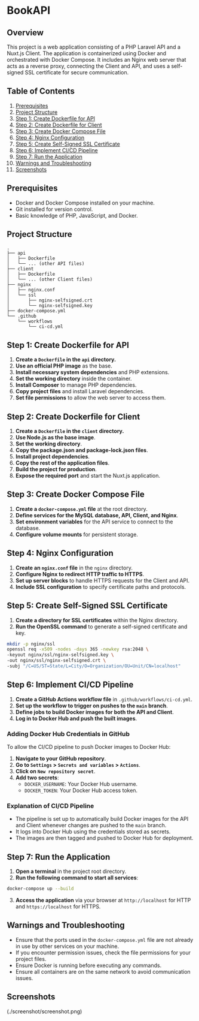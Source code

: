 # BookAPI

## Overview

This project is a web application consisting of a PHP Laravel API and a Nuxt.js Client. The application is containerized using Docker and orchestrated with Docker Compose. It includes an Nginx web server that acts as a reverse proxy, connecting the Client and API, and uses a self-signed SSL certificate for secure communication.

## Table of Contents

1. [Prerequisites](#prerequisites)
2. [Project Structure](#project-structure)
3. [Step 1: Create Dockerfile for API](#step-1-create-dockerfile-for-api)
4. [Step 2: Create Dockerfile for Client](#step-2-create-dockerfile-for-client)
5. [Step 3: Create Docker Compose File](#step-3-create-docker-compose-file)
6. [Step 4: Nginx Configuration](#step-4-nginx-configuration)
7. [Step 5: Create Self-Signed SSL Certificate](#step-5-create-self-signed-ssl-certificate)
8. [Step 6: Implement CI/CD Pipeline](#step-6-implement-cicd-pipeline)
9. [Step 7: Run the Application](#step-7-run-the-application)
10. [Warnings and Troubleshooting](#warnings-and-troubleshooting)
11. [Screenshots](#screenshots)

## Prerequisites

- Docker and Docker Compose installed on your machine.
- Git installed for version control.
- Basic knowledge of PHP, JavaScript, and Docker.

## Project Structure

```
.
├── api
│   ├── Dockerfile
│   └── ... (other API files)
├── client
│   ├── Dockerfile
│   └── ... (other Client files)
├── nginx
│   ├── nginx.conf
│   └── ssl
│       ├── nginx-selfsigned.crt
│       └── nginx-selfsigned.key
├── docker-compose.yml
└── .github
    └── workflows
        └── ci-cd.yml
```

## Step 1: Create Dockerfile for API

1. **Create a `Dockerfile` in the `api` directory.**
2. **Use an official PHP image** as the base.
3. **Install necessary system dependencies** and PHP extensions.
4. **Set the working directory** inside the container.
5. **Install Composer** to manage PHP dependencies.
6. **Copy project files** and install Laravel dependencies.
7. **Set file permissions** to allow the web server to access them.

## Step 2: Create Dockerfile for Client

1. **Create a `Dockerfile` in the `client` directory.**
2. **Use Node.js as the base image**.
3. **Set the working directory**.
4. **Copy the package.json and package-lock.json files**.
5. **Install project dependencies**.
6. **Copy the rest of the application files**.
7. **Build the project for production**.
8. **Expose the required port** and start the Nuxt.js application.

## Step 3: Create Docker Compose File

1. **Create a `docker-compose.yml` file** at the root directory.
2. **Define services for the MySQL database, API, Client, and Nginx**.
3. **Set environment variables** for the API service to connect to the database.
4. **Configure volume mounts** for persistent storage.

## Step 4: Nginx Configuration

1. **Create an `nginx.conf` file** in the `nginx` directory.
2. **Configure Nginx to redirect HTTP traffic to HTTPS**.
3. **Set up server blocks** to handle HTTPS requests for the Client and API.
4. **Include SSL configuration** to specify certificate paths and protocols.

## Step 5: Create Self-Signed SSL Certificate

1. **Create a directory for SSL certificates** within the Nginx directory.
2. **Run the OpenSSL command** to generate a self-signed certificate and key.

```bash
mkdir -p nginx/ssl
openssl req -x509 -nodes -days 365 -newkey rsa:2048 \
-keyout nginx/ssl/nginx-selfsigned.key \
-out nginx/ssl/nginx-selfsigned.crt \
-subj "/C=US/ST=State/L=City/O=Organization/OU=Unit/CN=localhost"
```

## Step 6: Implement CI/CD Pipeline

1. **Create a GitHub Actions workflow file** in `.github/workflows/ci-cd.yml`.
2. **Set up the workflow to trigger on pushes to the `main` branch**.
3. **Define jobs to build Docker images for both the API and Client**.
4. **Log in to Docker Hub and push the built images**.

### Adding Docker Hub Credentials in GitHub

To allow the CI/CD pipeline to push Docker images to Docker Hub:

1. **Navigate to your GitHub repository**.
2. **Go to `Settings` > `Secrets and variables` > `Actions`**.
3. **Click on `New repository secret`**.
4. **Add two secrets**:
   - `DOCKER_USERNAME`: Your Docker Hub username.
   - `DOCKER_TOKEN`: Your Docker Hub access token.

### Explanation of CI/CD Pipeline

- The pipeline is set up to automatically build Docker images for the API and Client whenever changes are pushed to the `main` branch.
- It logs into Docker Hub using the credentials stored as secrets.
- The images are then tagged and pushed to Docker Hub for deployment.

## Step 7: Run the Application

1. **Open a terminal** in the project root directory.
2. **Run the following command to start all services**:

```bash
docker-compose up --build
```

3. **Access the application** via your browser at `http://localhost` for HTTP and `https://localhost` for HTTPS.

## Warnings and Troubleshooting

- Ensure that the ports used in the `docker-compose.yml` file are not already in use by other services on your machine.
- If you encounter permission issues, check the file permissions for your project files.
- Ensure Docker is running before executing any commands.
- Ensure all containers are on the same network to avoid communication issues.

## Screenshots

(./screenshot/screenshot.png)


